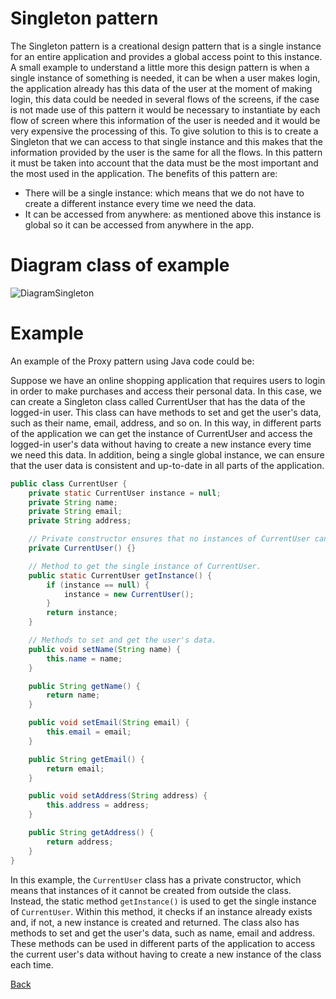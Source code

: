 # Singleton pattern

The Singleton pattern is a creational design pattern that is a single instance for an entire application and provides a global access point to this instance.
A small example to understand a little more this design pattern is when a single instance of something is needed, it can be when a user makes login, the application already has this data of the user at the moment of making login, this data could be needed in several flows of the screens, if the case is not made use of this pattern it would be necessary to instantiate by each flow of screen where this information of the user is needed and it would be very expensive the processing of this. To give solution to this is to create a Singleton that we can access to that single instance and this makes that the information provided by the user is the same for all the flows. 
In this pattern it must be taken into account that the data must be the most important and the most used in the application. 
The benefits of this pattern are:
- There will be a single instance: which means that we do not have to create a different instance every time we need the data. 
- It can be accessed from anywhere: as mentioned above this instance is global so it can be accessed from anywhere in the app.

# Diagram class of example

![DiagramSingleton](http://www.plantuml.com/plantuml/png/RO-noiCm38JtF8L6Xv__1JAbb0vTkfG-W8X5CDWgI4gNqdTlcheu66ky--uuZMeejgJOJH5LuRY84DjDIU3PmNh_m9XeWAj9u3bBb334IaFlXLGhDR0QyaJ3ldhp_c0cEsVRzIr0oIwOoEqNhE3Z7dofs8Z-PvVawRFHbQMDR6OQuSFt6LSzLHKKhbIykf7OBoc-0G00)

# Example

An example of the Proxy pattern using Java code could be:

Suppose we have an online shopping application that requires users to login in order to make purchases and access their personal data. In this case, we can create a Singleton class called CurrentUser that has the data of the logged-in user. This class can have methods to set and get the user's data, such as their name, email, address, and so on. In this way, in different parts of the application we can get the instance of CurrentUser and access the logged-in user's data without having to create a new instance every time we need this data. In addition, being a single global instance, we can ensure that the user data is consistent and up-to-date in all parts of the application.

```Java
public class CurrentUser {
    private static CurrentUser instance = null;
    private String name;
    private String email;
    private String address;

    // Private constructor ensures that no instances of CurrentUser can be created from outside the class
    private CurrentUser() {}

    // Method to get the single instance of CurrentUser.
    public static CurrentUser getInstance() {
        if (instance == null) {
            instance = new CurrentUser();
        }
        return instance;
    }

    // Methods to set and get the user's data.
    public void setName(String name) {
        this.name = name;
    }

    public String getName() {
        return name;
    }

    public void setEmail(String email) {
        this.email = email;
    }

    public String getEmail() {
        return email;
    }

    public void setAddress(String address) {
        this.address = address;
    }

    public String getAddress() {
        return address;
    }
}
```

In this example, the `CurrentUser` class has a private constructor, which means that instances of it cannot be created from outside the class. Instead, the static method `getInstance()` is used to get the single instance of `CurrentUser`. Within this method, it checks if an instance already exists and, if not, a new instance is created and returned. The class also has methods to set and get the user's data, such as name, email and address. These methods can be used in different parts of the application to access the current user's data without having to create a new instance of the class each time.

[Back](../creational/README.md)